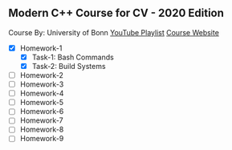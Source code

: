 
## Modern C++ Course for CV - 2020 Edition
Course By: University of Bonn
[YouTube Playlist](https://www.youtube.com/watch?v=F17qtCThTeg&list=PLgnQpQtFTOGRM59sr3nSL8BmeMZR9GCIA&index=13&t=129s)
[Course Website](https://www.ipb.uni-bonn.de/teaching/cpp-2020/)

 - [x] Homework-1
	 - [x] Task-1: Bash Commands
	 - [x] Task-2: Build Systems
 - [ ] Homework-2
 - [ ] Homework-3
 - [ ] Homework-4
 - [ ] Homework-5
 - [ ] Homework-6
 - [ ] Homework-7
 - [ ] Homework-8
 - [ ] Homework-9

